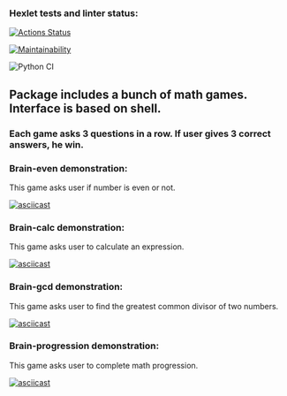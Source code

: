 ### Hexlet tests and linter status:
[![Actions Status](https://github.com/Catoiren/python-project-lvl1/workflows/hexlet-check/badge.svg)](https://github.com/Catoiren/python-project-lvl1/actions)

[![Maintainability](https://api.codeclimate.com/v1/badges/a99a88d28ad37a79dbf6/maintainability)](https://codeclimate.com/github/codeclimate/codeclimate/maintainability)

![Python CI](https://github.com/Catoiren/python-project-lvl1/actions/workflows/linter.yml/badge.svg)

## Package includes a bunch of math games. Interface is based on shell. 
### Each game asks 3 questions in a row. If user gives 3 correct answers, he win.

### Brain-even demonstration: 
This game asks user if number is even or not.

[![asciicast](https://asciinema.org/a/404243.svg)](https://asciinema.org/a/404243)

### Brain-calc demonstration:
This game asks user to calculate an expression.

[![asciicast](https://asciinema.org/a/418169.svg)](https://asciinema.org/a/418169)

### Brain-gcd demonstration:
This game asks user to find the greatest common divisor of two numbers.

[![asciicast](https://asciinema.org/a/418184.svg)](https://asciinema.org/a/418184)

### Brain-progression demonstration:
This game asks user to complete math progression.

[![asciicast](https://asciinema.org/a/418812.svg)](https://asciinema.org/a/418812)
